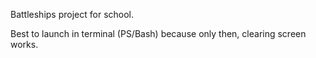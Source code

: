Battleships project for school.

Best to launch in terminal (PS/Bash) because only then, clearing screen works.
